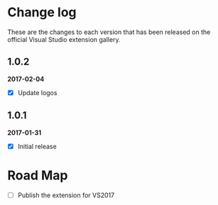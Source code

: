 # Change log

These are the changes to each version that has been released on the official Visual Studio extension gallery.

## 1.0.2

**2017-02-04** <!--12:30 UK / 12:30 UTC-->

- [x] Update logos

## 1.0.1

**2017-01-31** <!--13:00 UK / 13:00 UTC-->

- [x] Initial release

# Road Map

- [ ] Publish the extension for VS2017
